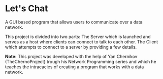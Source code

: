 # Let's Chat
A GUI based program that allows users to communicate over a data network.

This project is divided into two parts:
The Server which is launched and serves as a host where clients can connect to talk to each other.
The Client which attempts to connect to a server by providing a few details.

**Note:** This project was developed with the help of Yan Chernikov (TheChernoProject) trough his Network Programming series and which he teaches the intracacies of creating a program that works with a data network.
